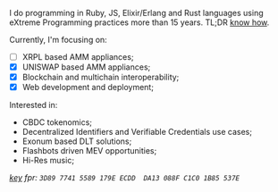 I do programming in Ruby, JS, Elixir/Erlang and Rust languages using eXtreme Programming practices more than 15 years. TL;DR [know how](https://github.com/Zatvobor/zatvobor/blob/master/KNOW-HOW-README.md).

Currently, I'm focusing on:
- [ ] XRPL based AMM appliances;
- [x] UNISWAP based AMM appliances;
- [x] Blockchain and multichain interoperability;
- [x] Web development and deployment;

Interested in:
- CBDC tokenomics;
- Decentralized Identifiers and Verifiable Credentials use cases;
- Exonum based DLT solutions;
- Flashbots driven MEV opportunities;
- Hi-Res music;

_[key](https://raw.githubusercontent.com/Zatvobor/zatvobor/refs/heads/master/088FC1C01B85537E.asc) fpr: `3D89 7741 5589 179E ECDD  DA13 088F C1C0 1B85 537E`_
